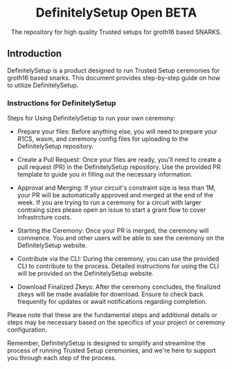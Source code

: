 <p align="center">
    <h1 align="center">
        DefinitelySetup Open BETA
    </h1>
    <p align="center">The repository for high quality Trusted setups for groth16 based SNARKS.</p>
</p>

## Introduction
DefinitelySetup is a product designed to run Trusted Setup ceremonies for groth16 based snarks. This document provides step-by-step guide on how to utilize DefinitelySetup.

### Instructions for DefinitelySetup 

Steps for Using DefinitelySetup to run your own ceremony:

- Prepare your files: Before anything else, you will need to prepare your R1CS, wasm, and ceremony config files for uploading to the DefinitelySetup repository.

- Create a Pull Request: Once your files are ready, you'll need to create a pull request (PR) in the DefinitelySetup repository. Use the provided PR template to guide you in filling out the necessary information.

- Approval and Merging: If your circuit's constraint size is less than 1M, your PR will be automatically approved and merged at the end of the week. If you are trying to run a ceremony for a circuit with larger contraing sizes please open an issue to start a grant flow to cover infrastrcture costs.

- Starting the Ceremony: Once your PR is merged, the ceremony will commence. You and other users will be able to see the ceremony on the DefinitelySetup website.

- Contribute via the CLI: During the ceremony, you can use the provided CLI to contribute to the process. Detailed instructions for using the CLI will be provided on the DefinitelySetup website.

- Download Finalized Zkeys: After the ceremony concludes, the finalized zkeys will be made available for download. Ensure to check back frequently for updates or await notifications regarding completion.

Please note that these are the fundamental steps and additional details or steps may be necessary based on the specifics of your project or ceremony configuration.

Remember, DefinitelySetup is designed to simplify and streamline the process of running Trusted Setup ceremonies, and we're here to support you through each step of the process.
